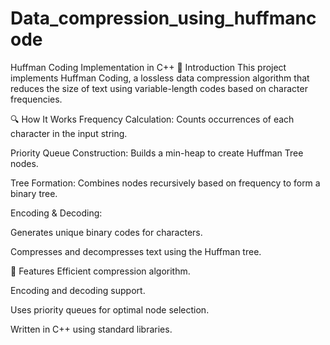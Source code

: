 # Data_compression_using_huffmancode

Huffman Coding Implementation in C++
📌 Introduction
This project implements Huffman Coding, a lossless data compression algorithm that reduces the size of text using variable-length codes based on character frequencies.

🔍 How It Works
Frequency Calculation: Counts occurrences of each character in the input string.

Priority Queue Construction: Builds a min-heap to create Huffman Tree nodes.

Tree Formation: Combines nodes recursively based on frequency to form a binary tree.

Encoding & Decoding:

Generates unique binary codes for characters.

Compresses and decompresses text using the Huffman tree.

🚀 Features
Efficient compression algorithm.

Encoding and decoding support.

Uses priority queues for optimal node selection.

Written in C++ using standard libraries.
